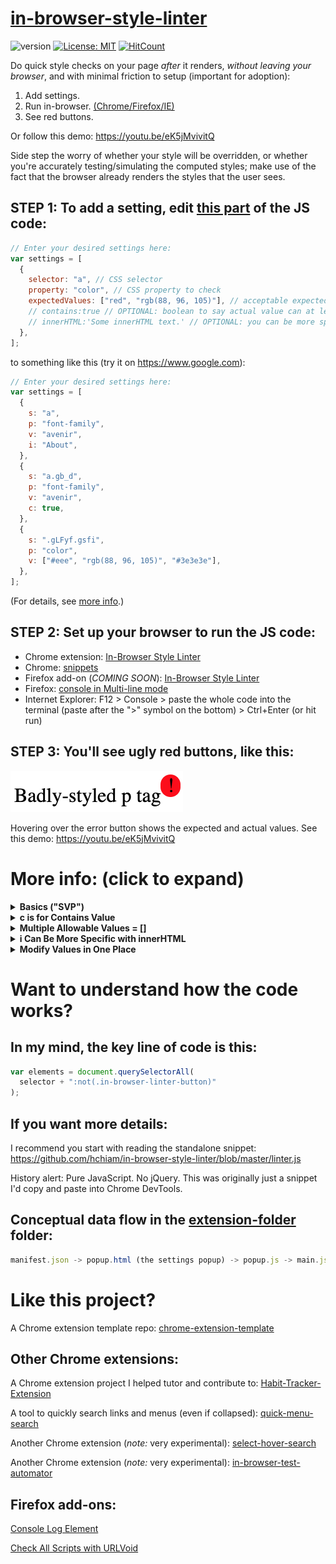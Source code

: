 # [in-browser-style-linter](https://chrome.google.com/webstore/detail/in-browser-style-linter/mopnkclaipjghhmneijljnljeimjahfc)

![version](https://img.shields.io/github/release/hchiam/in-browser-style-linter) [![License: MIT](https://img.shields.io/badge/License-MIT-yellow.svg)](https://opensource.org/licenses/MIT) [![HitCount](http://hits.dwyl.com/hchiam/in-browser-style-linter.svg)](http://hits.dwyl.com/hchiam/in-browser-style-linter)

Do quick style checks on your page _after_ it renders, _without leaving your browser_, and with minimal friction to setup (important for adoption):

1. Add settings.
2. Run in-browser. [(Chrome/Firefox/IE)](https://github.com/hchiam/in-browser-style-linter#step-2-set-up-your-browser-to-run-the-js-code)
3. See red buttons.

Or follow this demo: <https://youtu.be/eK5jMvivitQ>

Side step the worry of whether your style will be overridden, or whether you're accurately testing/simulating the computed styles; make use of the fact that the browser already renders the styles that the user sees.

## STEP 1: To add a setting, edit [this part](https://github.com/hchiam/in-browser-style-linter/blob/master/linter.js#L3) of the JS code:

```js
// Enter your desired settings here:
var settings = [
  {
    selector: "a", // CSS selector
    property: "color", // CSS property to check
    expectedValues: ["red", "rgb(88, 96, 105)"], // acceptable expected values of property
    // contains:true // OPTIONAL: boolean to say actual value can at least contain the expected value
    // innerHTML:'Some innerHTML text.' // OPTIONAL: you can be more specific than CSS selectors
  },
];
```

to something like this (try it on <https://www.google.com>):

```js
// Enter your desired settings here:
var settings = [
  {
    s: "a",
    p: "font-family",
    v: "avenir",
    i: "About",
  },
  {
    s: "a.gb_d",
    p: "font-family",
    v: "avenir",
    c: true,
  },
  {
    s: ".gLFyf.gsfi",
    p: "color",
    v: ["#eee", "rgb(88, 96, 105)", "#3e3e3e"],
  },
];
```

(For details, see [more info](https://github.com/hchiam/in-browser-style-linter#more-info-click-to-expand).)

## STEP 2: Set up your browser to run the JS code:

- Chrome extension: [In-Browser Style Linter](https://chrome.google.com/webstore/detail/in-browser-style-linter/mopnkclaipjghhmneijljnljeimjahfc)
- Chrome: [snippets](https://developers.google.com/web/tools/chrome-devtools/snippets)
- Firefox add-on (_COMING SOON_): [In-Browser Style Linter](https://addons.mozilla.org/en-US/firefox/addon/in-browser-style-linter)
- Firefox: [console in Multi-line mode](https://developer.mozilla.org/en-US/docs/Tools/Web_Console/The_command_line_interpreter#Multi-line_mode)
- Internet Explorer: F12 > Console > paste the whole code into the terminal (paste after the ">" symbol on the bottom) > Ctrl+Enter (or hit run)

## STEP 3: You'll see ugly red buttons, like this:

![image](https://github.com/hchiam/in-browser-style-linter/blob/master/example-screenshot.png)

Hovering over the error button shows the expected and actual values. See this demo: <https://youtu.be/eK5jMvivitQ>

# More info: (click to expand)

<details>
<summary><strong>Basics ("SVP")</strong></summary>

Minimal required info:

```js
var settings = [
  {
    selector: "a", // a CSS selector like 'div span a:hover'
    property: "color", // a CSS property
    value: "red", // the expected value after page render
  },
];
```

All parameters have short forms to let you save on keystrokes. Here's an equivalent to the example above:

```js
var settings = [
  {
    s: "a", // s is for selector
    p: "color", // p is for property
    v: "red", // v (or ev) is for expected value
  },
];
```

</details>

<details>
<summary><strong>c is for Contains Value</strong></summary>

To relax the matching of the property value to simply "contain" the expected value, set the optional **contains** parameter to true:

```js
var settings = [
  {
    selector: "a",
    property: "background",
    value: "#333",
    contains: true, // would not flag '#333 url("img_tree.gif") no-repeat fixed center' as error
  },
];
```

All parameters have short forms to let you save on keystrokes. Here's an equivalent to the example above:

```js
var settings = [
  {
    s: "a",
    p: "background",
    v: "#333",
    c: true, // would not flag '#333 url("img_tree.gif") no-repeat fixed center' as error
  },
];
```

</details>

<details>
<summary><strong>Multiple Allowable Values = []</strong></summary>

To specify several allowable expected values, use an array:

```js
var settings = [
  {
    selector: "a",
    property: "color",
    value: ["red", "rgb(88, 96, 105)"],
  },
];
```

This is also compatible with the "contains" option (see above).

</details>

<details>
<summary><strong>i Can Be More Specific with innerHTML</strong></summary>

To specify elements that have a specific innerHTML (in addition to the CSS selector), set the optional parameter value:

```js
var settings = [
  {
    selector: "a",
    property: "color",
    innerHTML: "Some innerHTML text.", // check the color of <a> tags with this innerHTML
    value: "rgb(88, 96, 105)",
  },
];
```

All parameters have short forms to let you save on keystrokes. Here's an equivalent to the example above:

```js
var settings = [
  {
    s: "a",
    p: "color",
    i: "Some innerHTML text.", // check the color of <a> tags with this innerHTML
    v: "rgb(88, 96, 105)",
  },
];
```

</details>

<details>
<summary><strong>Modify Values in One Place</strong></summary>

You can use variables to update properties in one place instead of updating the whole settings array. For example:

```js
var myColour = 'blue'; // you edit the value here, just one place

var settings = [
    {
        s:'button.btn.btn-info',
        p:'background',
        v:myColour
    },
    ...
    {
        s:'a.some-fancy-button',
        p:'background',
        v:myColour
    },
    ...
    {
        s:'label.consistent-styling-ftw'
        p:'background',
        v:myColour
    }
];
```

And avoid situations like this:

```js
var settings = [
    {
        s:'button.btn.btn-info',
        p:'background',
        v:'blue' // edit here
    },
    ...
    {
        s:'a.some-fancy-button',
        p:'background',
        v:'blue' // and here
    },
    ...
    {
        s:'label.consistent-styling-ftw'
        p:'background',
        v:'lightblue' // oops I forgot, where else do I have to change this?
    }
];
```

</details>

# Want to understand how the code works?

## In my mind, the key line of code is this:

```js
var elements = document.querySelectorAll(
  selector + ":not(.in-browser-linter-button)"
);
```

## If you want more details:

I recommend you start with reading the standalone snippet: <https://github.com/hchiam/in-browser-style-linter/blob/master/linter.js>

History alert: Pure JavaScript. No jQuery. This was originally just a snippet I'd copy and paste into Chrome DevTools.

## Conceptual data flow in the [extension-folder](https://github.com/hchiam/in-browser-style-linter/tree/master/extension-folder) folder:

```js
manifest.json -> popup.html (the settings popup) -> popup.js -> main.js -> (the summary popup)
```

# Like this project?

A Chrome extension template repo: [chrome-extension-template](https://github.com/hchiam/chrome-extension-template)

## Other Chrome extensions:

A Chrome extension project I helped tutor and contribute to: [Habit-Tracker-Extension](https://github.com/marko-polo-cheno/Habit-Tracker-Extension)

A tool to quickly search links and menus (even if collapsed): [quick-menu-search](https://github.com/hchiam/quick-menu-search)

Another Chrome extension (_note:_ very experimental): [select-hover-search](https://github.com/hchiam/select-hover-search)

Another Chrome extension (_note:_ very experimental): [in-browser-test-automator](https://github.com/hchiam/in-browser-test-automator)

## Firefox add-ons:

[Console Log Element](https://addons.mozilla.org/en-US/firefox/addon/console-log-element)

[Check All Scripts with URLVoid](https://github.com/hchiam/urlvoid-firefox-extension)
